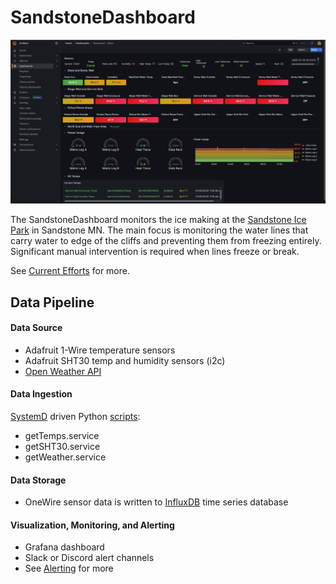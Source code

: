 # SandstoneDashboard

![Grafana Dashboard](readme_images/grafana_dashboard.jpg)

The SandstoneDashboard monitors the ice making at the [Sandstone Ice Park](https://www.mountainproject.com/area/106915985/sandstone-ice-park) in Sandstone MN. The main focus is monitoring the water lines that carry water to edge of the cliffs and preventing them from freezing entirely. Significant manual intervention is required when lines freeze or break.

See [Current Efforts](current_efforts.md) for more.

## Data Pipeline

#### Data Source

* Adafruit 1-Wire temperature sensors
* Adafruit SHT30 temp and humidity sensors (i2c)
* [Open Weather API](https://openweathermap.org/api)

#### Data Ingestion

[SystemD](ansible/systemd) driven Python [scripts](src):
* getTemps.service
* getSHT30.service
* getWeather.service

#### Data Storage

* OneWire sensor data is written to [InfluxDB](influxdb.md) time series database

#### Visualization, Monitoring, and Alerting

* Grafana dashboard
* Slack or Discord alert channels
* See [Alerting](alerting.md) for more
